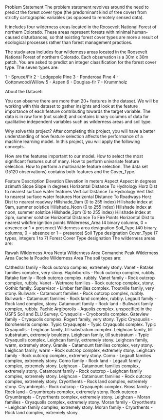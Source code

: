 Problem Statement
The problem statement revolves around the need to predict the forest cover type (the predominant kind of tree cover) from strictly cartographic variables (as opposed to remotely sensed data).

It includes four wilderness areas located in the Roosevelt National Forest of northern Colorado. These areas represent forests with minimal human-caused disturbances, so that existing forest cover types are more a result of ecological processes rather than forest management practices.

The study area includes four wilderness areas located in the Roosevelt National Forest of northern Colorado. Each observation is a 30m x 30m patch. You are asked to predict an integer classification for the forest cover type. The seven types are:

1 - Spruce/Fir 2 - Lodgepole Pine 3 - Ponderosa Pine 4 - Cottonwood/Willow 5 - Aspen 6 - Douglas-fir 7 - Krummholz

About the Dataset:

You can observe there are more than 20+ features in the dataset. We will be working with this dataset to gather insights and look at the feature importance of each feature contributing towards the target variable. The data is in raw form (not scaled) and contains binary columns of data for qualitative independent variables such as wilderness areas and soil type.

Why solve this project?
After completing this project, you will have a better understanding of how feature selection affects the performance of a machine learning model. In this project, you will apply the following concepts.

How are the features important to our model.
How to select the most significant features out of many.
How to perform univariate feature selection.
How to perform a multivariate feature selection.
The data set (15120 observations) contains both features and the Cover_Type.

Feature	Description
Elevation	Elevation in meters
Aspect	Aspect in degrees azimuth
Slope	Slope in degrees
Horizontal Distance To Hydrology	Horz Dist to nearest surface water features
Vertical Distance To Hydrology	Vert Dist to nearest surface water features
Horizontal Distance To Roadways	Horz Dist to nearest roadway
Hillshade_9am (0 to 255 index)	Hillshade index at 9am, summer solstice
Hillshade_Noon (0 to 255 index)	Hillshade index at noon, summer solstice
Hillshade_3pm (0 to 255 index)	Hillshade index at 3pm, summer solstice
Horizontal Distance To Fire Points	Horizontal Dist to nearest wildfire ignition points
Wilderness_Area (4 binary columns, 0 = absence or 1 = presence)	Wilderness area designation
Soil_Type (40 binary columns, 0 = absence or 1 = presence)	Soil Type designation
Cover_Type (7 types, integers 1 to 7)	Forest Cover Type designation
The wilderness areas are:

Rawah Wilderness Area
Neota Wilderness Area
Comanche Peak Wilderness Area
Cache la Poudre Wilderness Area
The soil types are:

Cathedral family - Rock outcrop complex, extremely stony.
Vanet - Ratake families complex, very stony.
Haploborolis - Rock outcrop complex, rubbly.
Ratake family - Rock outcrop complex, rubbly.
Vanet family - Rock outcrop complex, rubbly.
Vanet - Wetmore families - Rock outcrop complex, stony.
Gothic family.
Supervisor - Limber families complex.
Troutville family, very stony.
Bullwark - Catamount families - Rock outcrop complex, rubbly.
Bullwark - Catamount families - Rock land complex, rubbly.
Legault family - Rock land complex, stony.
Catamount family - Rock land - Bullwark family complex, rubbly.
Pachic Argiborolis - Aquolis complex.
unspecified in the USFS Soil and ELU Survey.
Cryaquolis - Cryoborolis complex.
Gateview family - Cryaquolis complex.
Rogert family, very stony.
Typic Cryaquolis - Borohemists complex.
Typic Cryaquepts - Typic Cryaquolls complex.
Typic Cryaquolls - Leighcan family, till substratum complex.
Leighcan family, till substratum, extremely bouldery.
Leighcan family, till substratum - Typic Cryaquolls complex.
Leighcan family, extremely stony.
Leighcan family, warm, extremely stony.
Granile - Catamount families complex, very stony.
Leighcan family, warm - Rock outcrop complex, extremely stony.
Leighcan family - Rock outcrop complex, extremely stony.
Como - Legault families complex, extremely stony.
Como family - Rock land - Legault family complex, extremely stony.
Leighcan - Catamount families complex, extremely stony.
Catamount family - Rock outcrop - Leighcan family complex, extremely stony.
Leighcan - Catamount families - Rock outcrop complex, extremely stony.
Cryorthents - Rock land complex, extremely stony.
Cryumbrepts - Rock outcrop - Cryaquepts complex.
Bross family - Rock land - Cryumbrepts complex, extremely stony.
Rock outcrop - Cryumbrepts - Cryorthents complex, extremely stony.
Leighcan - Moran families - Cryaquolls complex, extremely stony.
Moran family - Cryorthents - Leighcan family complex, extremely stony.
Moran family - Cryorthents - Rock land complex, extremely stony.
